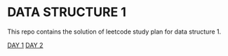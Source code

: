 # DATA STRUCTURE 1
 
This repo contains the solution of leetcode study plan for data structure 1.

[DAY 1](/DAY1)
[DAY 2](/DAY2)